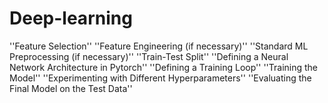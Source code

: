 # Deep-learning
''Feature Selection''
''Feature Engineering (if necessary)''
''Standard ML Preprocessing (if necessary)''
''Train-Test Split''
''Defining a Neural Network Architecture in Pytorch''
''Defining a Training Loop''
''Training the Model''
''Experimenting with Different Hyperparameters''
''Evaluating the Final Model on the Test Data''
